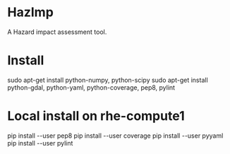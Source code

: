 HazImp
======

A Hazard impact assessment tool.

Install
=======
sudo apt-get install python-numpy, python-scipy
sudo apt-get install python-gdal, python-yaml, python-coverage, pep8, pylint

Local install on rhe-compute1
=============================
pip install --user pep8
pip install --user coverage
pip install --user pyyaml
pip install --user pylint